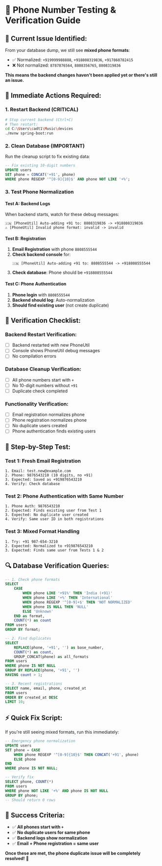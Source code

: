 # 📱 Phone Number Testing & Verification Guide

## 🚨 **Current Issue Identified:**

From your database dump, we still see **mixed phone formats**:

- ✅ Normalized: `+919999988888`, `+918808319836`, `+917860782415`
- ❌ Not normalized: `8787876564`, `8808356765`, `8808319836`

**This means the backend changes haven't been applied yet or there's still an issue.**

## 🔧 **Immediate Actions Required:**

### **1. Restart Backend (CRITICAL)**

```bash
# Stop current backend (Ctrl+C)
# Then restart:
cd C:\Users\cadt1\Music\devices
./mvnw spring-boot:run
```

### **2. Clean Database (IMPORTANT)**

Run the cleanup script to fix existing data:

```sql
-- Fix existing 10-digit numbers
UPDATE users
SET phone = CONCAT('+91', phone)
WHERE phone REGEXP '^[0-9]{10}$' AND phone NOT LIKE '+%';
```

### **3. Test Phone Normalization**

#### **Test A: Backend Logs**

When backend starts, watch for these debug messages:

```
🇮🇳 [PhoneUtil] Auto-adding +91 to: 8808319836 -> +918808319836
⚠️ [PhoneUtil] Invalid phone format: invalid -> invalid
```

#### **Test B: Registration**

1. **Email Registration** with phone `8808555544`
2. **Check backend console** for:
   ```
   🇮🇳 [PhoneUtil] Auto-adding +91 to: 8808555544 -> +918808555544
   ```
3. **Check database**: Phone should be `+918808555544`

#### **Test C: Phone Authentication**

1. **Phone login** with `8808555544`
2. **Backend should log**: Auto-normalization
3. **Should find existing user** (not create duplicate)

## 🎯 **Verification Checklist:**

### **Backend Restart Verification:**

- [ ] Backend restarted with new PhoneUtil
- [ ] Console shows PhoneUtil debug messages
- [ ] No compilation errors

### **Database Cleanup Verification:**

- [ ] All phone numbers start with `+`
- [ ] No 10-digit numbers without `+91`
- [ ] Duplicate check completed

### **Functionality Verification:**

- [ ] Email registration normalizes phone
- [ ] Phone registration normalizes phone
- [ ] No duplicate users created
- [ ] Phone authentication finds existing users

## 🧪 **Step-by-Step Test:**

### **Test 1: Fresh Email Registration**

```
1. Email: test.new@example.com
2. Phone: 9876543210 (10 digits, no +91)
3. Expected: Saved as +919876543210
4. Verify: Check database
```

### **Test 2: Phone Authentication with Same Number**

```
1. Phone Auth: 9876543210
2. Expected: Finds existing user from Test 1
3. Expected: No duplicate user created
4. Verify: Same user ID in both registrations
```

### **Test 3: Mixed Format Handling**

```
1. Try: +91 987-654-3210
2. Expected: Normalized to +919876543210
3. Expected: Finds same user from Tests 1 & 2
```

## 🔍 **Database Verification Queries:**

```sql
-- 1. Check phone formats
SELECT
    CASE
        WHEN phone LIKE '+91%' THEN 'India (+91)'
        WHEN phone LIKE '+%' THEN 'International'
        WHEN phone REGEXP '^[0-9]+$' THEN 'NOT NORMALIZED'
        WHEN phone IS NULL THEN 'NULL'
        ELSE 'Unknown'
    END as format,
    COUNT(*) as count
FROM users
GROUP BY format;

-- 2. Find duplicates
SELECT
    REPLACE(phone, '+91', '') as base_number,
    COUNT(*) as count,
    GROUP_CONCAT(phone) as all_formats
FROM users
WHERE phone IS NOT NULL
GROUP BY REPLACE(phone, '+91', '')
HAVING count > 1;

-- 3. Recent registrations
SELECT name, email, phone, created_at
FROM users
ORDER BY created_at DESC
LIMIT 10;
```

## ⚡ **Quick Fix Script:**

If you're still seeing mixed formats, run this immediately:

```sql
-- Emergency phone normalization
UPDATE users
SET phone = CASE
    WHEN phone REGEXP '^[0-9]{10}$' THEN CONCAT('+91', phone)
    ELSE phone
END
WHERE phone IS NOT NULL;

-- Verify fix
SELECT phone, COUNT(*)
FROM users
WHERE phone NOT LIKE '+%' AND phone IS NOT NULL
GROUP BY phone;
-- Should return 0 rows
```

## 🎯 **Success Criteria:**

- ✅ **All phones start with `+`**
- ✅ **No duplicate users for same phone**
- ✅ **Backend logs show normalization**
- ✅ **Email + Phone registration = same user**

**Once these are met, the phone duplicate issue will be completely resolved!** 🎉
